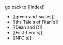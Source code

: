 go back to [[index]]

- [[green-and-scales]]
- [[the Tale's of Titan's]]
- [[Dean and D]]
- [[First-hero's]]
- [[NPC's]]

